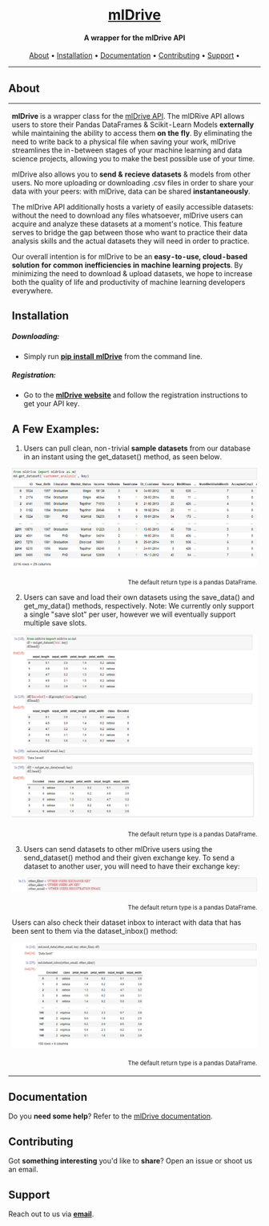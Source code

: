 <h1 align="center">
  <br>
  <a href="https://github.com/macdonac/mldrive">mlDrive</a>
</h1>

<h4 align="center">A wrapper for the mlDrive API</h4>

<p align="center">
  <a href="#about">About</a> •
  <a href="#installation">Installation</a> •
  <a href="#documentation">Documentation</a> •
  <a href="#contributing">Contributing</a> •
  <a href="#support">Support</a> •
</p>

---

## About

<table>
<tr>
<td>
  
**mlDrive** is a wrapper class for the [mlDrive API](https://mldrive.io). The mlDRive API allows users to store their Pandas DataFrames & Scikit-Learn Models **externally** while maintaining the ability to access them **on the fly**. By eliminating the need to write back to a physical file when saving your work, mlDrive streamlines the in-between stages of your machine learning and data science projects, allowing you to make the best possible use of your time.

mlDrive also allows you to **send & recieve datasets** & models from other users. No more uploading or downloading .csv files in order to share your data with your peers: with mlDrive, data can be shared **instantaneously**. 

The mlDrive API additionally hosts a variety of easily accessible datasets: without the need to download any files whatsoever, mlDrive users can acquire and analyze these datasets at a moment's notice. This feature serves to bridge the gap between those who want to practice their data analysis skills and the actual datasets they will need in order to practice.

Our overall intention is for mlDrive to be an **easy-to-use, cloud-based solution for common inefficiencies in machine learning projects**. By minimizing the need to download & upload datasets, we hope to increase both the quality of life and productivity of machine learning developers everywhere.

## Installation

##### Downloading:
* Simply run **[pip install mlDrive](https://pypi.org/project/mldrive/)** from the command line.
##### Registration:
* Go to the **[mlDrive website](https://mldrive.io)** and follow the registration instructions to get your API key.

## A Few Examples:

1. Users can pull clean, non-trivial **sample datasets** from our database in an instant using the get_dataset() method, as seen below.

![Dataset to Dataframe](./example/ex.png)
<p align="right">
<sub>The default return type is a pandas DataFrame.</sub>

2. Users can save and load their own datasets using the save_data() and get_my_data() methods, respectively.
Note: We currently only support a single "save slot" per user, however we will eventually support multiple save slots.

![Load Change Save Load](./example/save_data.png)
<p align="right">
<sub>The default return type is a pandas DataFrame.</sub>

3. Users can send datasets to other mlDrive users using the send_dataset() method and their given exchange key. To send a dataset to another user, you will need to have their exchange key:

![Get Exchange Keys](./example/save_keys.png)
<p align="right">
<sub>The default return type is a pandas DataFrame.</sub>

Users can also check their dataset inbox to interact with data that has been sent to them via the dataset_inbox() method:

![Sending/Recieving Dataframes](./example/send_data.png)
<p align="right">
<sub>The default return type is a pandas DataFrame.</sub>

</p>
</td>
</tr>
</table>

## Documentation

Do you **need some help**? Refer to the [mlDrive documentation](https://mldrive.io/documentation).

## Contributing

Got **something interesting** you'd like to **share**? Open an issue or shoot us an email.
 

## Support

Reach out to us via **[email](support@mldrive.io)**.